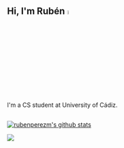 ## Hi, I'm Rubén <a href="https://www.gautamkrishnar.com/"><img src="https://media.giphy.com/media/hvRJCLFzcasrR4ia7z/giphy.gif" width="5%"></a>

I'm a CS student at University of Cádiz.
##

[![rubenperezm's github stats](https://github-readme-stats.vercel.app/api?username=rubenperezm&hide=issues&show_icons=true&theme=radical)](https://github.com/anuraghazra/github-readme-stats)

![](https://komarev.com/ghpvc/?username=rubenperezm&color=brightgreen&style=for-the-badge)
